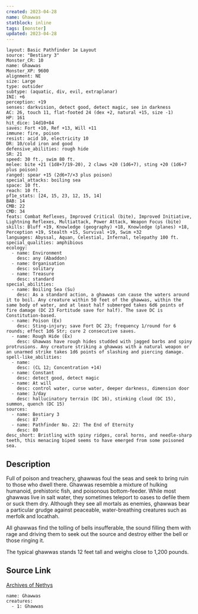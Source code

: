 ```yaml
---
created: 2023-04-28
name: Ghawwas
statblock: inline
tags: [monster]
updated: 2023-04-28
---
```

```statblock
layout: Basic Pathfinder 1e Layout
source: "Bestiary 3"
Monster_CR: 10
name: Ghawwas
Monster_XP: 9600
alignment: NE
size: Large
type: outsider
subtype: (aquatic, div, evil, extraplanar)
INI: +6
perception: +19
senses: darkvision, detect good, detect magic, see in darkness
AC: 26, touch 11, flat-footed 24 (dex +2, natural +15, size -1)
HP: 161
hit_dice: 14d10+84
saves: Fort +10, Ref +13, Will +11
immune: fire, poison
resist: acid 10, electricity 10
DR: 10/cold iron and good
defensive_abilities: rough hide
SR: 21
speed: 30 ft., swim 80 ft.
melee: bite +21 (1d8+7/19-20), 2 claws +20 (1d6+7), sting +20 (1d6+7 plus poison)
ranged: spear +15 (2d6+7/×3 plus poison)
special_attacks: boiling sea
space: 10 ft.
reach: 10 ft.
pf1e_stats: [24, 15, 23, 12, 15, 14]
BAB: 14
CMB: 22
CMD: 34
feats: Combat Reflexes, Improved Critical (bite), Improved Initiative, Lightning Reflexes, Multiattack, Power Attack, Weapon Focus (bite)
skills: Bluff +19, Knowledge (geography) +18, Knowledge (planes) +18, Perception +19, Stealth +15, Survival +19, Swim +32
languages: Abyssal, Aquan, Celestial, Infernal, telepathy 100 ft.
special_qualities: amphibious
ecology:
  - name: Environment
    desc: any (Abaddon)
  - name: Organisation
    desc: solitary
  - name: Treasure
    desc: standard
special_abilities:
  - name: Boiling Sea (Su)
    desc: As a standard action, a ghawwas can cause the waters around it to boil. Any creature within 50 feet of the ghawwas, within the same body of water, and at least half submerged takes 6d6 points of fire damage (DC 23 Fortitude save for half). The save DC is Constitution-based.
  - name: Poison (Ex)
    desc: Sting-injury; save Fort DC 23; frequency 1/round for 6 rounds; effect 1d6 Str; cure 2 consecutive saves.
  - name: Rough Hide (Ex)
    desc: Ghawwas have rough hides studded with jagged barbs and spiny protrusions. Any creature striking a ghawwas with a natural weapon or an unarmed strike takes 1d6 points of slashing and piercing damage.
spell-like_abilities:
  - name:
    desc: (CL 12; Concentration +14)
  - name: Constant
    desc: detect good, detect magic
  - name: At will
    desc: control water, curse water, deeper darkness, dimension door
  - name: 3/day
    desc: hallucinatory terrain (DC 16), stinking cloud (DC 15), summon, quench (DC 15)
sources:
  - name: Bestiary 3
    desc: 87
  - name: Pathfinder No. 22: The End of Eternity
    desc: 80
desc_short: Bristling with spiny ridges, coral horns, and needle-sharp teeth, this menacing biped seems to have emerged from some poisoned sea.
```
## Description
Full of poison and treachery, ghawwas foul the seas and seek to bring ruin to those who dwell there. Ghawwas resemble a mixture of hulking humanoid, prehistoric fish, and poisonous bottom-feeder. While most ghawwas live in salt water, they sometimes teleport to oases to defile them or suck them dry. Although they see all mortals as enemies, ghawwas bear a particular grudge against peaceable, water-breathing creatures such as merfolk and locathah.

All ghawwas find the tolling of bells insufferable, the sound filling them with rage and driving them to seek out the source and destroy either the bell or those ringing it.

The typical ghawwas stands 12 feet tall and weighs close to 1,200 pounds.
## Source Link
[Archives of Nethys](https://aonprd.com/MonsterDisplay.aspx?ItemName=Ghawwas)
```encounter-table
name: Ghawwas
creatures:
  - 1: Ghawwas
```

